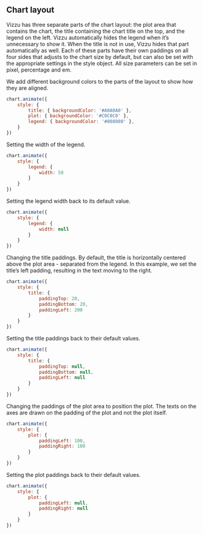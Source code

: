 ## Chart layout

Vizzu has three separate parts of the chart layout: the plot area that contains 
the chart, the title containing the chart title on the top, and the legend on 
the left. Vizzu automatically hides the legend when it’s unnecessary to show it. 
When the title is not in use, Vizzu hides that part automatically as well. Each 
of these parts have their own paddings on all four sides that adjusts to the 
chart size by default, but can also be set with the appropriate settings in the 
style object. All size parameters can be set in pixel, percentage and em.

We add different background colors to the parts of the layout to show how they 
are aligned.

```javascript { "title": "Plot, title and legend background" }
chart.animate({
	style: {
		title: { backgroundColor: '#A0A0A0' },
		plot: { backgroundColor: '#C0C0C0' },
		legend: { backgroundColor: '#808080' },
	}
})
```

Setting the width of the legend.

```javascript { "title": "Legend width" }
chart.animate({
	style: {
		legend: {
			width: 50
		}
	}
})
```

Setting the legend width back to its default value.

```javascript { "title": "Legend width " }
chart.animate({
	style: {
		legend: {
			width: null
		}
	}
})
```

Changing the title paddings. By default, the title is horizontally centered 
above the plot area - separated from the legend. In this example, we set the 
title’s left padding, resulting in the text moving to the right.

```javascript { "title": "Title padding" }
chart.animate({
	style: {
		title: {
			paddingTop: 20,
			paddingBottom: 20,
			paddingLeft: 200
		}
	}
})
```

Setting the title paddings back to their default values.

```javascript { "title": "Title padding" }
chart.animate({
	style: {
		title: {
			paddingTop: null,
			paddingBottom: null,
			paddingLeft: null
		}
	}
})
```

Changing the paddings of the plot area to position the plot. The texts on the 
axes are drawn on the padding of the plot and not the plot itself.

```javascript { "title": "Plot padding" }
chart.animate({
	style: {
		plot: {
			paddingLeft: 100,
			paddingRight: 100
		}
	}
})
```

Setting the plot paddings back to their default values.

```javascript { "title": "Plot padding" }
chart.animate({
	style: {
		plot: {
			paddingLeft: null,
			paddingRight: null
		}
	}
})
```

